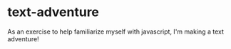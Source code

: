 # text-adventure
As an exercise to help familiarize myself with javascript, I'm making a text adventure! 
